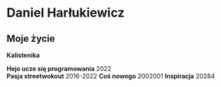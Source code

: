 # Daniel Harłukiewicz

## Moje życie
**Kalistenika**

**Hejo ucze się programowania** 
2022	
**Pasja streetwokout**
2016-2022
**Coś nowego**
2002001 
**Inspiracja**
20284 



